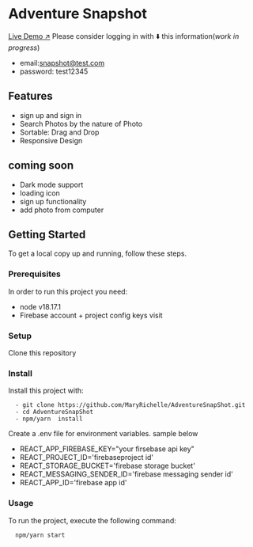 # Adventure Snapshot

[Live Demo ↗️](https://adventure-snap-shot.vercel.app/)
 Please consider logging in with ⬇️ this information(_work in progress_)

- email:<snapshot@test.com>
- password: test12345

## Features

- sign up and sign in
- Search Photos by the nature of Photo
- Sortable: Drag and Drop
- Responsive Design

## coming soon

- Dark mode support
- loading icon
- sign up functionality
- add photo from computer

## Getting Started

To get a local copy up and running, follow these steps.

### Prerequisites

In order to run this project you need:

- node v18.17.1
- Firebase account + project config keys visit

### Setup

Clone this repository

### Install

Install this project with:

```
  - git clone https://github.com/MaryRichelle/AdventureSnapShot.git
  - cd AdventureSnapShot
  - npm/yarn  install 
```

Create a .env file for environment variables. sample below

- REACT_APP_FIREBASE_KEY="your firsebase api key"
- REACT_PROJECT_ID='firebaseproject id'
- REACT_STORAGE_BUCKET='firebase storage bucket'
- REACT_MESSAGING_SENDER_ID='firebase messaging sender id'
- REACT_APP_ID='firebase app id'

### Usage

To run the project, execute the following command:

```
  npm/yarn start
```

